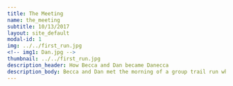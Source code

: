 ```yaml
---
title: The Meeting
name: the_meeting
subtitle: 10/13/2017
layout: site_default
modal-id: 1
img: ../../first_run.jpg
<!-- img1: Dan.jpg -->
thumbnail: ../../first_run.jpg
description_header: How Becca and Dan became Danecca
description_body: Becca and Dan met the morning of a group trail run which had been arranged by several of their mutual friends. After briefly introducing themselves to each other at a coffee shop that morning, they carpooled in Becca's car, 'Boop', to the trailhead. Dan then pretended he could keep with her during the run — unsurprisingly, it turns out it was indeed nothing more than pretending... After the run, Dan did all he could to keep the conversation going through the group's email chain, piggybacking off of the fact that he had 2 of the new iPhones reserved, one of which he had offered to Becca during the run. Emails then became texts. Texts became invites to dinner. And dinners quickly became a blossoming love.
---
```

